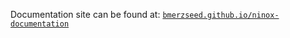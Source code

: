 Documentation site can be found at: [`bmerzseed.github.io/ninox-documentation`](https://bmerzseed.github.io/ninox-documentation)
